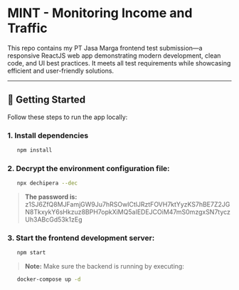 # MINT - Monitoring Income and Traffic

This repo contains my PT Jasa Marga frontend test submission—a responsive ReactJS web app demonstrating modern development, clean code, and UI best practices. It meets all test requirements while showcasing efficient and user-friendly solutions.

---

## 🚀 Getting Started

Follow these steps to run the app locally:

### 1. Install dependencies

```bash
   npm install
```

### 2. Decrypt the environment configuration file:

```bash
   npx dechipera --dec
```

> **The password is:**
> z1SJ6ZfQ8MJFamjGW9Ju7hRSOwICtlJRztFOVH7ktYyzKS7hBE7Z2JGN8TkxykY6sHkzuz8BPH7opkXiMQ5aIEDEJCOiM47mS0mzgxSN7tyczUh3ABcGd53k1zEg

### 3. Start the frontend development server:

```bash
   npm start
```

> **Note:** Make sure the backend is running by executing:

```bash
   docker-compose up -d
```
